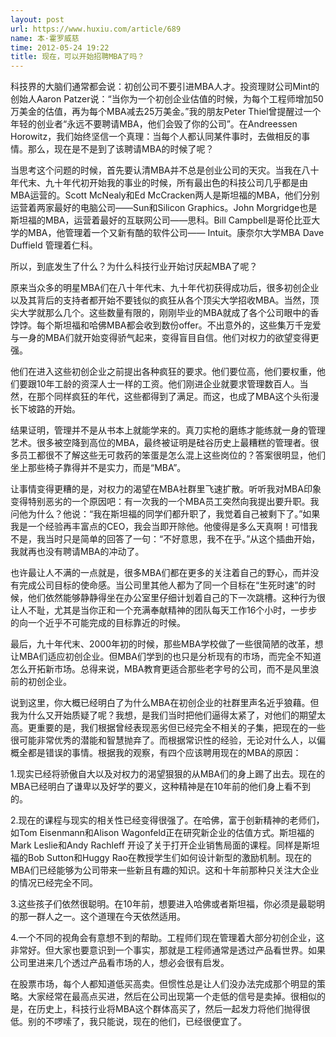 ```yaml
---
layout: post
url: https://www.huxiu.com/article/689
name: 本·霍罗威慈
time: 2012-05-24 19:22
title: 现在，可以开始招聘MBA了吗？
---
```

科技界的大脑们通常都会说：初创公司不要引进MBA人才。投资理财公司Mint的创始人Aaron Patzer说：“当你为一个初创企业估值的时候，为每个工程师增加50万美金的估值，再为每个MBA减去25万美金。”我的朋友Peter Thiel曾提醒过一个年轻的创业者“永远不要聘请MBA，他们会毁了你的公司”。在Andreessen Horowitz，我们始终坚信一个真理：当每个人都认同某件事时，去做相反的事情。那么，现在是不是到了该聘请MBA的时候了呢？

当思考这个问题的时候，首先要认清MBA并不总是创业公司的天灾。当我在八十年代末、九十年代初开始我的事业的时候，所有最出色的科技公司几乎都是由MBA运营的。Scott McNealy和Ed McCracken两人是斯坦福的MBA，他们分别运营着两家最好的电脑公司——Sun和Silicon Graphics。John Morgridge也是斯坦福的MBA，运营着最好的互联网公司——思科。Bill Campbell是哥伦比亚大学的MBA，他管理着一个又新有酷的软件公司—— Intuit。康奈尔大学MBA Dave Duffield 管理着仁科。

所以，到底发生了什么？为什么科技行业开始讨厌起MBA了呢？

原来当众多的明星MBA们在八十年代末、九十年代初获得成功后，很多初创企业以及其背后的支持者都开始不要钱似的疯狂从各个顶尖大学招收MBA。当然，顶尖大学就那么几个。这些数量有限的，刚刚毕业的MBA就成了各个公司眼中的香饽饽。每个斯坦福和哈佛MBA都会收到数份offer。不出意外的，这些集万千宠爱与一身的MBA们就开始变得骄气起来，变得盲目自信。他们对权力的欲望变得更强。

他们在进入这些初创企业之前提出各种疯狂的要求。他们要位高，他们要权重，他们要跟10年工龄的资深人士一样的工资。他们刚进企业就要求管理数百人。当然，在那个同样疯狂的年代，这些都得到了满足。而这，也成了MBA这个头衔漫长下坡路的开始。

结果证明，管理并不是从书本上就能学来的。真刀实枪的磨练才能练就一身的管理艺术。很多被空降到高位的MBA，最终被证明是硅谷历史上最糟糕的管理者。很多员工都很不了解这些无可救药的笨蛋是怎么混上这些岗位的？答案很明显，他们坐上那些椅子靠得并不是实力，而是“MBA”。

让事情变得更糟的是，对权力的渴望在MBA社群里飞速扩散。听听我对MBA印象变得特别恶劣的一个原因吧：有一次我的一个MBA员工突然向我提出要升职。我问他为什么？他说：“我在斯坦福的同学们都升职了，我觉着自己被剩下了。”如果我是一个经验再丰富点的CEO，我会当即开除他。他傻得是多么天真啊！可惜我不是，我当时只是简单的回答了一句：“不好意思，我不在乎。”从这个插曲开始，我就再也没有聘请MBA的冲动了。

也许最让人不满的一点就是，很多MBA们都在更多的关注着自己的野心，而并没有完成公司目标的使命感。当公司里其他人都为了同一个目标在“生死时速”的时候，他们依然能够静静得坐在办公室里仔细计划着自己的下一次跳槽。这种行为很让人不耻，尤其是当你正和一个充满奉献精神的团队每天工作16个小时，一步步的向一个近乎不可能完成的目标靠近的时候。

最后，九十年代末、2000年初的时候，那些MBA学校做了一些很简陋的改革，想让MBA们适应初创企业。但MBA们学到的也只是分析现有的市场，而完全不知道怎么开拓新市场。总得来说，MBA教育更适合那些老字号的公司，而不是风里浪前的初创企业。

说到这里，你大概已经明白了为什么MBA在初创企业的社群里声名近乎狼藉。但我为什么又开始质疑了呢？我想，是我们当时把他们逼得太紧了，对他们的期望太高。更重要的是，我们根据曾经表现恶劣但已经完全不相关的子集，把现在的一些很可能非常优秀的潜能和智慧抛弃了。而根据常识性的经验，无论对什么人，以偏概全都是错误的事情。根据我的观察，有四个应该聘用现在的MBA的原因：

1.现实已经将骄傲自大以及对权力的渴望狠狠的从MBA们的身上踢了出去。现在的MBA已经明白了谦卑以及好学的要义，这种精神是在10年前的他们身上看不到的。

2.现在的课程与现实的相关性已经变得很强了。在哈佛，富于创新精神的老师们，如Tom Eisenmann和Alison Wagonfeld正在研究新企业的估值方式。斯坦福的Mark Leslie和Andy Rachleff 开设了关于打开企业销售局面的课程。同样是斯坦福的Bob Sutton和Huggy Rao在教授学生们如何设计新型的激励机制。现在的MBA们已经能够为公司带来一些新且有趣的知识。这和十年前那种只关注大企业的情况已经完全不同。

3.这些孩子们依然很聪明。在10年前，想要进入哈佛或者斯坦福，你必须是最聪明的那一群人之一。这个道理在今天依然适用。

4.一个不同的视角会有意想不到的帮助。工程师们现在管理着大部分初创企业，这非常好。但大家也要意识到一个事实，那就是工程师通常是透过产品看世界。如果公司里进来几个透过产品看市场的人，想必会很有启发。

在股票市场，每个人都知道低买高卖。但惯性总是让人们没办法完成那个明显的策略。大家经常在最高点买进，然后在公司出现第一个走低的信号是卖掉。很相似的是，在历史上，科技行业将MBA这个群体高买了，然后一起发力将他们抛得很低。别的不啰嗦了，我只能说，现在的他们，已经很便宜了。

